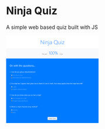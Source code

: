 # Ninja Quiz

A simple web based quiz built with JS

<img src="https://github.com/J1337/ninja_quiz/blob/master/renders/Screenshot_2020-07-15%20Ninja%20Quiz.png" width="50%" height="50%">

